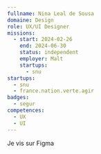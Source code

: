 ```yaml
---
fullname: Nina Leal de Sousa
domaine: Design
role: UX/UI Designer
missions:
  - start: 2024-02-26
    end: 2024-06-30
    status: independent
    employer: Malt
    startups:
      - snu
startups:
  - snu
  - france.nation.verte.agir
badges:
  - segur
competences:
  - UX
  - UI
---
```

Je vis sur Figma